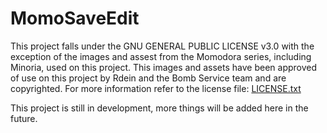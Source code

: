 # MomoSaveEdit

This project falls under the GNU GENERAL PUBLIC LICENSE v3.0 with the exception of the images and assest from the Momodora series, including Minoria, used on this project.
This images and assets have been approved of use on this project by Rdein and the Bomb Service team and are copyrighted.
For more information refer to the license file: [LICENSE.txt](https://github.com/Ladnok/MomoSaveEdit/blob/main/LICENSE.txt)

This project is still in development, more things will be added here in the future.
